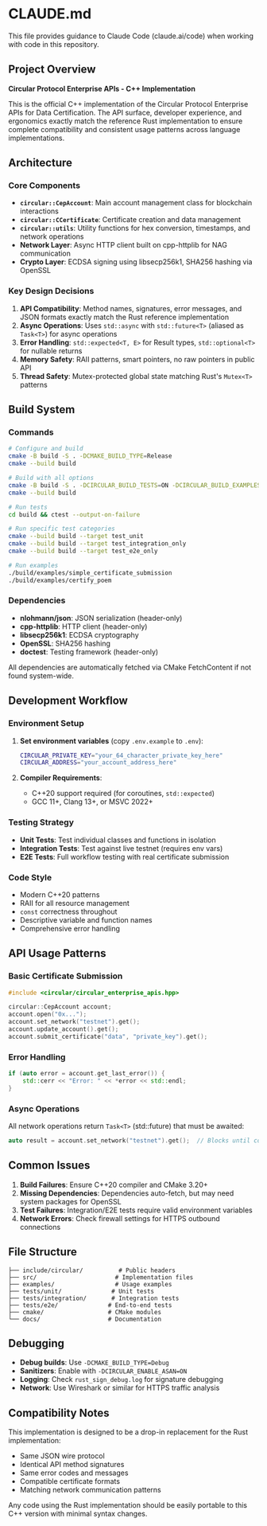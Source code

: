 # CLAUDE.md

This file provides guidance to Claude Code (claude.ai/code) when working with code in this repository.

## Project Overview

**Circular Protocol Enterprise APIs - C++ Implementation**

This is the official C++ implementation of the Circular Protocol Enterprise APIs for Data Certification. The API surface, developer experience, and ergonomics exactly match the reference Rust implementation to ensure complete compatibility and consistent usage patterns across language implementations.

## Architecture

### Core Components

- **`circular::CepAccount`**: Main account management class for blockchain interactions
- **`circular::CCertificate`**: Certificate creation and data management
- **`circular::utils`**: Utility functions for hex conversion, timestamps, and network operations
- **Network Layer**: Async HTTP client built on cpp-httplib for NAG communication
- **Crypto Layer**: ECDSA signing using libsecp256k1, SHA256 hashing via OpenSSL

### Key Design Decisions

1. **API Compatibility**: Method names, signatures, error messages, and JSON formats exactly match the Rust reference implementation
2. **Async Operations**: Uses `std::async` with `std::future<T>` (aliased as `Task<T>`) for async operations
3. **Error Handling**: `std::expected<T, E>` for Result types, `std::optional<T>` for nullable returns
4. **Memory Safety**: RAII patterns, smart pointers, no raw pointers in public API
5. **Thread Safety**: Mutex-protected global state matching Rust's `Mutex<T>` patterns

## Build System

### Commands

```bash
# Configure and build
cmake -B build -S . -DCMAKE_BUILD_TYPE=Release
cmake --build build

# Build with all options
cmake -B build -S . -DCIRCULAR_BUILD_TESTS=ON -DCIRCULAR_BUILD_EXAMPLES=ON
cmake --build build

# Run tests
cd build && ctest --output-on-failure

# Run specific test categories
cmake --build build --target test_unit
cmake --build build --target test_integration_only
cmake --build build --target test_e2e_only

# Run examples
./build/examples/simple_certificate_submission
./build/examples/certify_poem
```

### Dependencies

- **nlohmann/json**: JSON serialization (header-only)
- **cpp-httplib**: HTTP client (header-only)
- **libsecp256k1**: ECDSA cryptography
- **OpenSSL**: SHA256 hashing
- **doctest**: Testing framework (header-only)

All dependencies are automatically fetched via CMake FetchContent if not found system-wide.

## Development Workflow

### Environment Setup

1. **Set environment variables** (copy `.env.example` to `.env`):
   ```bash
   CIRCULAR_PRIVATE_KEY="your_64_character_private_key_here"
   CIRCULAR_ADDRESS="your_account_address_here"
   ```

2. **Compiler Requirements**:
   - C++20 support required (for coroutines, `std::expected`)
   - GCC 11+, Clang 13+, or MSVC 2022+

### Testing Strategy

- **Unit Tests**: Test individual classes and functions in isolation
- **Integration Tests**: Test against live testnet (requires env vars)
- **E2E Tests**: Full workflow testing with real certificate submission

### Code Style

- Modern C++20 patterns
- RAII for all resource management
- `const` correctness throughout
- Descriptive variable and function names
- Comprehensive error handling

## API Usage Patterns

### Basic Certificate Submission

```cpp
#include <circular/circular_enterprise_apis.hpp>

circular::CepAccount account;
account.open("0x...");
account.set_network("testnet").get();
account.update_account().get();
account.submit_certificate("data", "private_key").get();
```

### Error Handling

```cpp
if (auto error = account.get_last_error()) {
    std::cerr << "Error: " << *error << std::endl;
}
```

### Async Operations

All network operations return `Task<T>` (std::future) that must be awaited:

```cpp
auto result = account.set_network("testnet").get();  // Blocks until complete
```

## Common Issues

1. **Build Failures**: Ensure C++20 compiler and CMake 3.20+
2. **Missing Dependencies**: Dependencies auto-fetch, but may need system packages for OpenSSL
3. **Test Failures**: Integration/E2E tests require valid environment variables
4. **Network Errors**: Check firewall settings for HTTPS outbound connections

## File Structure

```
├── include/circular/          # Public headers
├── src/                      # Implementation files
├── examples/                 # Usage examples
├── tests/unit/              # Unit tests
├── tests/integration/       # Integration tests
├── tests/e2e/              # End-to-end tests
├── cmake/                  # CMake modules
└── docs/                   # Documentation
```

## Debugging

- **Debug builds**: Use `-DCMAKE_BUILD_TYPE=Debug`
- **Sanitizers**: Enable with `-DCIRCULAR_ENABLE_ASAN=ON`
- **Logging**: Check `rust_sign_debug.log` for signature debugging
- **Network**: Use Wireshark or similar for HTTPS traffic analysis

## Compatibility Notes

This implementation is designed to be a drop-in replacement for the Rust implementation:

- Same JSON wire protocol
- Identical API method signatures
- Same error codes and messages
- Compatible certificate formats
- Matching network communication patterns

Any code using the Rust implementation should be easily portable to this C++ version with minimal syntax changes.